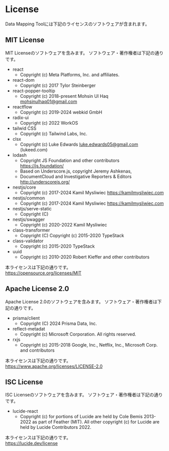 # **License**
Data Mapping Toolには下記のライセンスのソフトウェアが含まれます。

## MIT License ##
MIT Licenseのソフトウェアを含みます。
ソフトウェア・著作権者は下記の通りです。
* react
  * Copyright (c) Meta Platforms, Inc. and affiliates.
* react-dom
  * Copyright (c) 2017 Tylor Steinberger
* react-popper-tooltip
  * Copyright (c) 2018-present Mohsin Ul Haq <mohsinulhaq01@gmail.com>
* reactflow
  * Copyright (c) 2019-2024 webkid GmbH
* radix-ui
  * Copyright (c) 2022 WorkOS
* tailwid CSS
  * Copyright (c) Tailwind Labs, Inc.
* clsx
  * Copyright (c) Luke Edwards <luke.edwards05@gmail.com> (lukeed.com)
* lodash
  * Copyright JS Foundation and other contributors <https://js.foundation/>
  * Based on Underscore.js, copyright Jeremy Ashkenas,
  * DocumentCloud and Investigative Reporters & Editors <http://underscorejs.org/>
* nestjs/core
  * Copyright (c) 2017-2024 Kamil Mysliwiec <https://kamilmysliwiec.com>
* nestjs/common
  * Copyright (c) 2017-2024 Kamil Mysliwiec <https://kamilmysliwiec.com>
* nestjs/serve-static
  * Copyright (C) 
* nestjs/swagger
  * Copyright (c) 2020-2022 Kamil Mysliwiec
* class-transformer
  * Copyright (C) Copyright (c) 2015-2020 TypeStack
* class-validator
  * Copyright (c) 2015-2020 TypeStack
* uuid
  * Copyright (c) 2010-2020 Robert Kieffer and other contributors

本ライセンスは下記の通りです。  
https://opensource.org/licenses/MIT


## Apache License 2.0 ##
Apache License 2.0のソフトウェアを含みます。
ソフトウェア・著作権者は下記の通りです。
* prisma/client
  * Copyright (C) 2024 Prisma Data, Inc.
* reflect-metadat
  * Copyright (c) Microsoft Corporation. All rights reserved. 
* rxjs
  * Copyright (c) 2015-2018 Google, Inc., Netflix, Inc., Microsoft Corp. and contributors

本ライセンスは下記の通りです。  
https://www.apache.org/licenses/LICENSE-2.0


## ISC License ##
ISC Licenseのソフトウェアを含みます。
ソフトウェア・著作権者は下記の通りです。
* lucide-react
  * Copyright (c) for portions of Lucide are held by Cole Bemis 2013-2022 as part of Feather (MIT). All other copyright (c) for Lucide are held by Lucide Contributors 2022.

本ライセンスは下記の通りです。  
https://lucide.dev/license